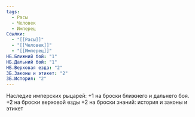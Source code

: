 ```yaml
---
tags:
  - Расы
  - Человек
  - Имперец
Ссылки:
  - "[[Расы]]"
  - "[[Человек]]"
  - "[[Имперец]]"
НБ.Ближний бой: "1"
НБ.Дальний бой: "1"
НБ.Верховая езда: "2"
ЗБ.Законы и этикет: "2"
ЗБ.История: "2"
---
```

Наследие имперских рыцарей:
+1 на броски ближнего и дальнего боя.
+2 на броски верховой езды
+2 на броски знаний: история и законы и этикет










